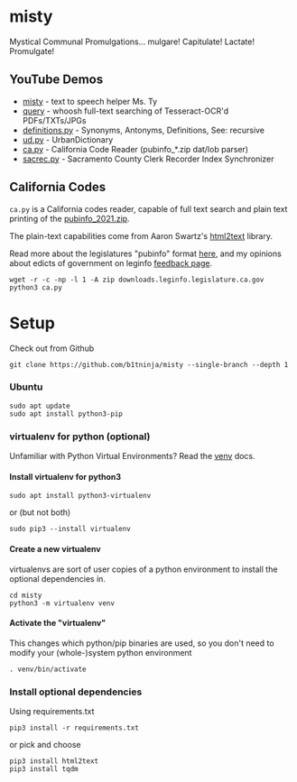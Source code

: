 # misty
Mystical Communal Promulgations... mulgare! Capitulate! Lactate! Promulgate!

## YouTube Demos
- [misty](https://youtu.be/GPdXXqWufwQ) - text to speech helper Ms. Ty
- [query](https://youtu.be/r_sMrRFOs9o) - whoosh full-text searching of Tesseract-OCR'd PDFs/TXTs/JPGs
- [definitions.py](https://youtu.be/p3cHpwhZEfo) - Synonyms, Antonyms, Definitions, See: recursive
- [ud.py](https://youtu.be/Rjo20dU0LGA) - UrbanDictionary
- [ca.py](https://youtu.be/KEum-wb0A1M) - California Code Reader (pubinfo_*.zip dat/lob parser)
- [sacrec.py](https://youtu.be/Y1Bex2CdNx0) - Sacramento County Clerk Recorder Index Synchronizer

## California Codes

`ca.py` is a California codes reader, capable of full text search and plain text printing of the [pubinfo_2021.zip](https://downloads.leginfo.legislature.ca.gov/pubinfo_2021.zip).

The plain-text capabilities come from Aaron Swartz's [html2text](https://pypi.org/project/html2text/) library.

Read more about the legislatures "pubinfo" format [here](https://downloads.leginfo.legislature.ca.gov/pubinfo_Readme.pdf), and my opinions about edicts of government on leginfo [feedback page](leginfo.legislature.ca.gov/faces/feedbackDetail.xhtml?primaryFeedbackId=prim1614216471200).

```shell
wget -r -c -np -l 1 -A zip downloads.leginfo.legislature.ca.gov
python3 ca.py
```

# Setup
Check out from Github
```shell
git clone https://github.com/b1tninja/misty --single-branch --depth 1
```

### Ubuntu
```shell
sudo apt update
sudo apt install python3-pip
```

### virtualenv for python (optional)
Unfamiliar with Python Virtual Environments? Read the [venv](https://docs.python.org/3/tutorial/venv.html) docs.

#### Install virtualenv for python3
```shell
sudo apt install python3-virtualenv
```
or (but not both) 
```shell
sudo pip3 --install virtualenv
```

#### Create a new virtualenv
virtualenvs are sort of user copies of a python environment to install the optional dependencies in.
```shell
cd misty
python3 -m virtualenv venv
```

#### Activate the "virtualenv"
This changes which python/pip binaries are used, so you don't need to modify your (whole-)system python environment
```shell
. venv/bin/activate
```
### Install optional dependencies
Using requirements.txt
```shell
pip3 install -r requirements.txt
```
or pick and choose
```shell
pip3 install html2text
pip3 install tqdm
```
